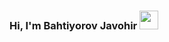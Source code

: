 ### Hi, I'm Bahtiyorov Javohir <img src="https://media2.giphy.com/media/SwZBtqe4yvEWP7q07X/giphy.gif?cid=ecf05e471cu3xe9vgtqyd7qc0ki3l5jjt5vm8ddtwmnotwrk&ep=v1_stickers_search&rid=giphy.gif&ct=s" width="30px">
